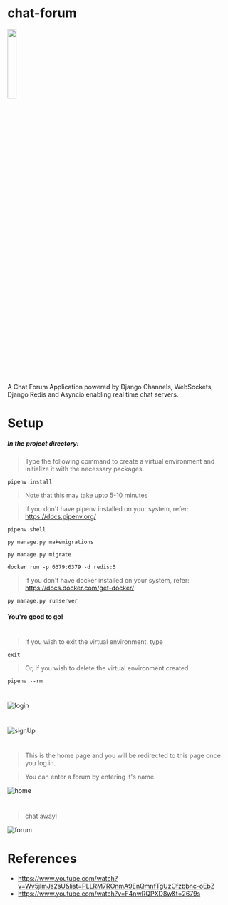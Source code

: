 # chat-forum

<img src="https://user-images.githubusercontent.com/84562594/167248134-dcef39b7-ba77-4856-a7bc-01b2ae65f8fa.png" width=20% height=20%>

 A Chat Forum Application powered by Django Channels, WebSockets, Django Redis and Asyncio enabling real time chat servers.
 
# Setup
##### In the project directory:
> Type the following command to create a virtual environment and initialize it with the necessary packages.

`pipenv install`

> Note that this may take upto 5-10 minutes

> If you don't have pipenv installed on your system, refer: https://docs.pipenv.org/

`pipenv shell`

`py manage.py makemigrations`

`py manage.py migrate`

`docker run -p 6379:6379 -d redis:5`

> If you don't have docker installed on your system, refer: https://docs.docker.com/get-docker/

`py manage.py runserver`

#### You're good to go!

#

> If you wish to exit the virtual environment, type

`exit`

> Or, if you wish to delete the virtual environment created

`pipenv --rm`

 #
 
 ![login](https://user-images.githubusercontent.com/84562594/167248727-7fc3ec6c-c42c-47c3-b9e1-0aa8823c2e33.png)
 
 #
 
 ![signUp](https://user-images.githubusercontent.com/84562594/167248748-eeda8872-c9bf-44be-ad5d-e480850aa1d3.png)

#

> This is the home page and you will be redirected to this page once you log in.

> You can enter a forum by entering it's name.

![home](https://user-images.githubusercontent.com/84562594/167248762-038f4281-39c4-4b71-9df0-aef8411abc9c.png)

#

> chat away!

 ![forum](https://user-images.githubusercontent.com/84562594/167248769-80e05ad0-0f99-41b2-bac7-ee1148415521.png)

# References

* https://www.youtube.com/watch?v=Wv5jlmJs2sU&list=PLLRM7ROnmA9EnQmnfTgUzCfzbbnc-oEbZ
* https://www.youtube.com/watch?v=F4nwRQPXD8w&t=2679s
